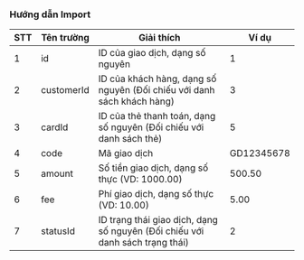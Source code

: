### Hướng dẫn Import

| STT | Tên trường | Giải thích                                                                   | Ví dụ      |
|-----|------------|------------------------------------------------------------------------------|------------|
| 1   | id         | ID của giao dịch, dạng số nguyên                                             | 1          |
| 2   | customerId | ID của khách hàng, dạng số nguyên (Đối chiếu với danh sách khách hàng)       | 3          |
| 3   | cardId     | ID của thẻ thanh toán, dạng số nguyên (Đối chiếu với danh sách thẻ)          | 5          |
| 4   | code       | Mã giao dịch                                                                 | GD12345678 |
| 5   | amount     | Số tiền giao dịch, dạng số thực (VD: 1000.00)                                | 500.50     |
| 6   | fee        | Phí giao dịch, dạng số thực (VD: 10.00)                                      | 5.00       |
| 7   | statusId   | ID trạng thái giao dịch, dạng số nguyên (Đối chiếu với danh sách trạng thái) | 2          |

